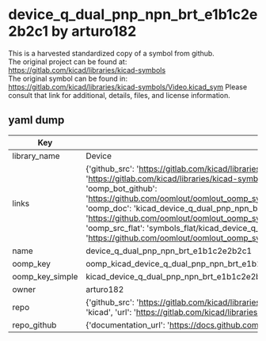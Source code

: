# device_q_dual_pnp_npn_brt_e1b1c2e2b2c1 by arturo182  
This is a harvested standardized copy of a symbol from github.  
The original project can be found at:  
https://gitlab.com/kicad/libraries/kicad-symbols  
The original symbol can be found in:
https://gitlab.com/kicad/libraries/kicad-symbols/Video.kicad_sym
Please consult that link for additional, details, files, and license information.  
## yaml dump  
| Key | Value |  
| --- | --- |  
| library_name | Device |  
| links | {'github_src': 'https://gitlab.com/kicad/libraries/kicad-symbols/Video.kicad_sym', 'github_src_repo': 'https://gitlab.com/kicad/libraries/kicad-symbols', 'oomp_bot': 'kicad_device_q_dual_pnp_npn_brt_e1b1c2e2b2c1/working', 'oomp_bot_github': 'https://github.com/oomlout/oomlout_oomp_symbol_bot/tree/main/kicad_device_q_dual_pnp_npn_brt_e1b1c2e2b2c1/working', 'oomp_doc': 'kicad_device_q_dual_pnp_npn_brt_e1b1c2e2b2c1/working', 'oomp_doc_github': 'https://github.com/oomlout/oomlout_oomp_symbol_doc/tree/main/kicad_device_q_dual_pnp_npn_brt_e1b1c2e2b2c1/working', 'oomp_src_flat': 'symbols_flat/kicad_device_q_dual_pnp_npn_brt_e1b1c2e2b2c1/working', 'oomp_src_flat_github': 'https://github.com/oomlout/oomlout_oomp_symbol_src/tree/main/kicad_device_q_dual_pnp_npn_brt_e1b1c2e2b2c1/working'} |  
| name | device_q_dual_pnp_npn_brt_e1b1c2e2b2c1 |  
| oomp_key | oomp_kicad_device_q_dual_pnp_npn_brt_e1b1c2e2b2c1 |  
| oomp_key_simple | kicad_device_q_dual_pnp_npn_brt_e1b1c2e2b2c1 |  
| owner | arturo182 |  
| repo | {'github_src': 'https://gitlab.com/kicad/libraries/kicad-symbols/Video.kicad_sym', 'name': 'libraries/kicad-symbols', 'owner': 'kicad', 'url': 'https://gitlab.com/kicad/libraries/kicad-symbols'} |  
| repo_github | {'documentation_url': 'https://docs.github.com/rest/repos/repos#get-a-repository', 'message': 'Not Found'} |  


